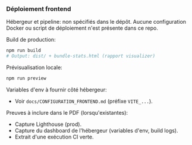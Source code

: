 ### Déploiement frontend

Hébergeur et pipeline: non spécifiés dans le dépôt. Aucune configuration Docker ou script de déploiement n'est présente dans ce repo.

Build de production:

```bash
npm run build
# Output: dist/ + bundle-stats.html (rapport visualizer)
```

Prévisualisation locale:

```bash
npm run preview
```

Variables d'env à fournir côté hébergeur:
- Voir `docs/CONFIGURATION_FRONTEND.md` (préfixe `VITE_...`).

Preuves à inclure dans le PDF (lorsqu'existantes):
- Capture Lighthouse (prod).
- Capture du dashboard de l'hébergeur (variables d'env, build logs).
- Extrait d'une exécution CI verte.

